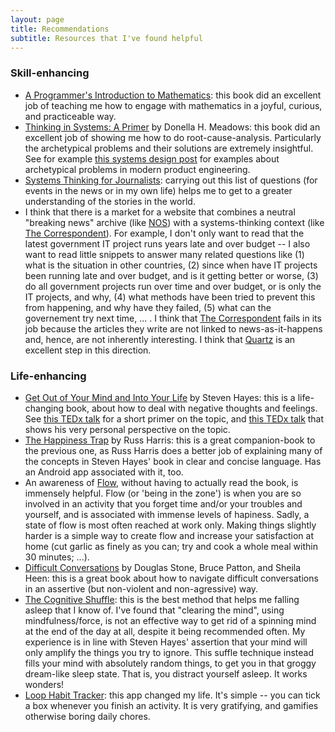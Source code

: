```yaml
---
layout: page
title: Recommendations
subtitle: Resources that I've found helpful
---
```


### Skill-enhancing
* [A Programmer's Introduction to Mathematics](https://pimbook.org): this book did an excellent job of teaching me how to engage with mathematics in a joyful, curious, and practiceable way.
* [Thinking in Systems: A Primer](https://www.amazon.com/Thinking-Systems-Donella-H-Meadows/dp/1603580557) by Donella H. Meadows: this book did an excellent job of showing me how to do root-cause-analysis. Particularly the archetypical problems and their solutions are extremely insightful. See for example [this systems design post](https://apenwarr.ca/log/20201227) for examples about archetypical problems in modern product engineering.
* [Systems Thinking for Journalists](https://www.systems.journalismdesign.com/visualize-systems-in-reporting): carrying out this list of questions (for events in the news or in my own life) helps me to get to a greater understanding of the stories in the world. 
* I think that there is a market for a website that combines a neutral "breaking news" archive (like [NOS](https://nos.nl)) with a systems-thinking context (like [The Correspondent](https://decorrespondent.nl/)). For example, I don't only want to read that the latest government IT project runs years late and over budget -- I also want to read little snippets to answer many related questions like (1) what is the situation in other countries, (2) since when have IT projects been running late and over budget, and is it getting better or worse, (3) do all government projects run over time and over budget, or is only the IT projects, and why, (4) what methods have been tried to prevent this from happening, and why have they failed, (5) what can the governement try next time, ... . I think that [The Correspondent](https://decorrespondent.nl/) fails in its job because the articles they write are not linked to news-as-it-happens and, hence, are not inherently interesting. I think that [Quartz](https://qz.com) is an excellent step in this direction.

### Life-enhancing
* [Get Out of Your Mind and Into Your Life](https://www.amazon.com/Get-Your-Mind-Into-Life/dp/1572244259) by Steven Hayes: this is a life-changing book, about how to deal with negative thoughts and feelings. See [this TEDx talk](https://www.youtube.com/watch?v=GnSHpBRLJrQ) for a short primer on the topic, and [this TEDx talk](https://www.youtube.com/watch?v=o79_gmO5ppg) that shows his very personal perspective on the topic.
* [The Happiness Trap](https://www.amazon.com/Happiness-Trap-Struggling-Start-Living/dp/1590305841) by Russ Harris: this is a great companion-book to the previous one, as Russ Harris does a better job of explaining many of the concepts in Steven Hayes' book in clear and concise language. Has an Android app associated with it, too.
* An awareness of [Flow](https://en.wikipedia.org/wiki/Flow_(psychology)), without having to actually read the book, is immensely helpful. Flow (or 'being in the zone') is when you are so involved in an activity that you forget time and/or your troubles and yourself, and is associated with immense levels of hapiness. Sadly, a state of flow is most often reached at work only. Making things slightly harder is a simple way to create flow and increase your satisfaction at home (cut garlic as finely as you can; try and cook a whole meal within 30 minutes; ...).
* [Difficult Conversations](https://www.amazon.com/Difficult-Conversations-Discuss-What-Matters/dp/0143118447) by Douglas Stone, Bruce Patton, and Sheila Heen: this is a great book about how to navigate difficult conversations in an assertive (but non-violent and non-agressive) way.
* [The Cognitive Shuffle](https://mysleepbutton.com/support/do-it-yourself-cognitive-shuffle-sdi/): this is the best method that helps me falling asleep that I know of. I've found that "clearing the mind", using mindfulness/force, is not an effective way to get rid of a spinning mind at the end of the day at all, despite it being recommended often. My experience is in line with Steven Hayes' assertion that your mind will only amplify the things you try to ignore. This suffle technique instead fills your mind with absolutely random things, to get you in that groggy dream-like sleep state. That is, you distract yourself asleep. It works wonders!
* [Loop Habit Tracker](https://loophabits.org): this app changed my life. It's simple -- you can tick a box whenever you finish an activity. It is very gratifying, and gamifies otherwise boring daily chores.
